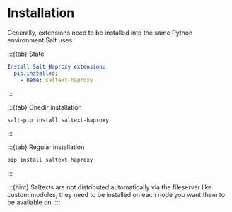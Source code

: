 # Installation

Generally, extensions need to be installed into the same Python environment Salt uses.

:::{tab} State
```yaml
Install Salt Haproxy extension:
  pip.installed:
    - name: saltext-haproxy
```
:::

:::{tab} Onedir installation
```bash
salt-pip install saltext-haproxy
```
:::

:::{tab} Regular installation
```bash
pip install saltext-haproxy
```
:::

:::{hint}
Saltexts are not distributed automatically via the fileserver like custom modules, they need to be installed
on each node you want them to be available on.
:::
